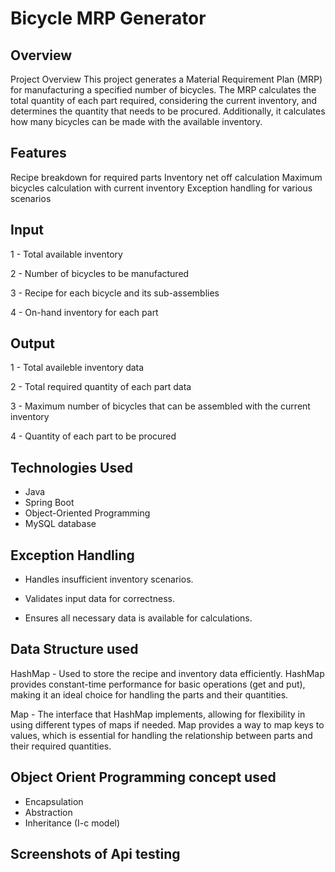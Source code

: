 # Bicycle MRP Generator




## Overview
Project Overview
This project generates a Material Requirement Plan (MRP) for manufacturing a specified number of bicycles. The MRP calculates the total quantity of each part required, considering the current inventory, and determines the quantity that needs to be procured. Additionally, it calculates how many bicycles can be made with the available inventory.

## Features

Recipe breakdown for required parts
Inventory net off calculation
Maximum bicycles calculation with current inventory
Exception handling for various scenarios

## Input

1 -  Total available inventory

2 - Number of bicycles to be manufactured

3 -  Recipe for each bicycle and its sub-assemblies

4 -  On-hand inventory for each part

## Output

1 -  Total availeble inventory data

2 -  Total required quantity of each part data

3 -  Maximum number of bicycles that can be assembled with the current inventory

4 -  Quantity of each part to be procured

## Technologies Used

-   Java
-   Spring Boot
-   Object-Oriented Programming
-   MySQL database


## Exception Handling

-   Handles insufficient inventory scenarios.

-   Validates input data for correctness.

-   Ensures all necessary data is available for     calculations.

## Data Structure used

HashMap -  Used to store the recipe and inventory data efficiently. HashMap provides constant-time performance for basic operations (get and put), making it an ideal choice for handling the parts and their quantities.

Map - The interface that HashMap implements, allowing for flexibility in using different types of maps if needed. Map provides a way to map keys to values, which is essential for handling the relationship between parts and their required quantities.

## Object Orient Programming concept used

- Encapsulation
- Abstraction
- Inheritance (I-c model)


## Screenshots of Api testing

